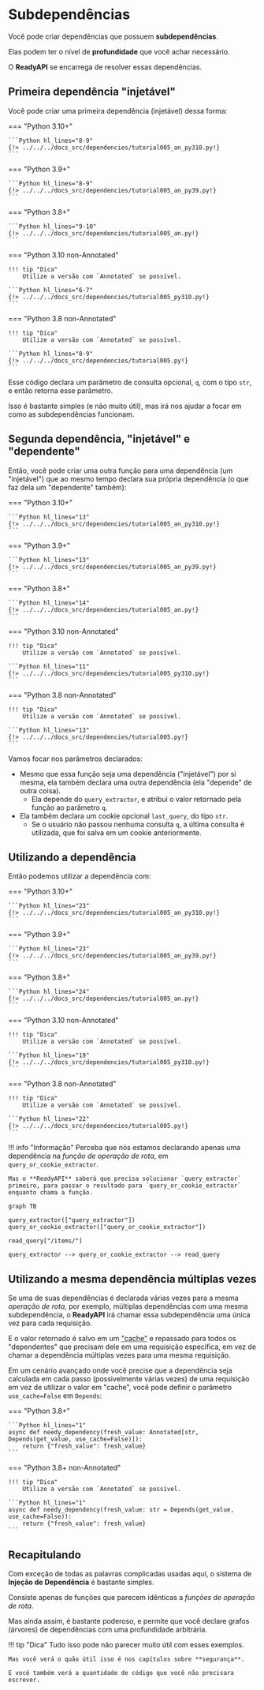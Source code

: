 # Subdependências

Você pode criar dependências que possuem **subdependências**.

Elas podem ter o nível de **profundidade** que você achar necessário.

O **ReadyAPI** se encarrega de resolver essas dependências.

## Primeira dependência "injetável"

Você pode criar uma primeira dependência (injetável) dessa forma:

=== "Python 3.10+"

    ```Python hl_lines="8-9"
    {!> ../../../docs_src/dependencies/tutorial005_an_py310.py!}
    ```

=== "Python 3.9+"

    ```Python hl_lines="8-9"
    {!> ../../../docs_src/dependencies/tutorial005_an_py39.py!}
    ```

=== "Python 3.8+"

    ```Python hl_lines="9-10"
    {!> ../../../docs_src/dependencies/tutorial005_an.py!}
    ```

=== "Python 3.10 non-Annotated"

    !!! tip "Dica"
        Utilize a versão com `Annotated` se possível.

    ```Python hl_lines="6-7"
    {!> ../../../docs_src/dependencies/tutorial005_py310.py!}
    ```

=== "Python 3.8 non-Annotated"

    !!! tip "Dica"
        Utilize a versão com `Annotated` se possível.

    ```Python hl_lines="8-9"
    {!> ../../../docs_src/dependencies/tutorial005.py!}
    ```

Esse código declara um parâmetro de consulta opcional, `q`, com o tipo `str`, e então retorna esse parâmetro.

Isso é bastante simples (e não muito útil), mas irá nos ajudar a focar em como as subdependências funcionam.

## Segunda dependência, "injetável" e "dependente"

Então, você pode criar uma outra função para uma dependência (um "injetável") que ao mesmo tempo declara sua própria dependência (o que faz dela um "dependente" também):

=== "Python 3.10+"

    ```Python hl_lines="13"
    {!> ../../../docs_src/dependencies/tutorial005_an_py310.py!}
    ```

=== "Python 3.9+"

    ```Python hl_lines="13"
    {!> ../../../docs_src/dependencies/tutorial005_an_py39.py!}
    ```

=== "Python 3.8+"

    ```Python hl_lines="14"
    {!> ../../../docs_src/dependencies/tutorial005_an.py!}
    ```

=== "Python 3.10 non-Annotated"

    !!! tip "Dica"
        Utilize a versão com `Annotated` se possível.

    ```Python hl_lines="11"
    {!> ../../../docs_src/dependencies/tutorial005_py310.py!}
    ```

=== "Python 3.8 non-Annotated"

    !!! tip "Dica"
        Utilize a versão com `Annotated` se possível.

    ```Python hl_lines="13"
    {!> ../../../docs_src/dependencies/tutorial005.py!}
    ```

Vamos focar nos parâmetros declarados:

* Mesmo que essa função seja uma dependência ("injetável") por si mesma, ela também declara uma outra dependência (ela "depende" de outra coisa).
    * Ela depende do `query_extractor`, e atribui o valor retornado pela função ao parâmetro `q`.
* Ela também declara um cookie opcional `last_query`, do tipo `str`.
    * Se o usuário não passou nenhuma consulta `q`, a última consulta é utilizada, que foi salva em um cookie anteriormente.

## Utilizando a dependência

Então podemos utilizar a dependência com:

=== "Python 3.10+"

    ```Python hl_lines="23"
    {!> ../../../docs_src/dependencies/tutorial005_an_py310.py!}
    ```

=== "Python 3.9+"

    ```Python hl_lines="23"
    {!> ../../../docs_src/dependencies/tutorial005_an_py39.py!}
    ```

=== "Python 3.8+"

    ```Python hl_lines="24"
    {!> ../../../docs_src/dependencies/tutorial005_an.py!}
    ```

=== "Python 3.10 non-Annotated"

    !!! tip "Dica"
        Utilize a versão com `Annotated` se possível.

    ```Python hl_lines="19"
    {!> ../../../docs_src/dependencies/tutorial005_py310.py!}
    ```

=== "Python 3.8 non-Annotated"

    !!! tip "Dica"
        Utilize a versão com `Annotated` se possível.

    ```Python hl_lines="22"
    {!> ../../../docs_src/dependencies/tutorial005.py!}
    ```

!!! info "Informação"
    Perceba que nós estamos declarando apenas uma dependência na *função de operação de rota*, em `query_or_cookie_extractor`.

    Mas o **ReadyAPI** saberá que precisa solucionar `query_extractor` primeiro, para passar o resultado para `query_or_cookie_extractor` enquanto chama a função.

```mermaid
graph TB

query_extractor(["query_extractor"])
query_or_cookie_extractor(["query_or_cookie_extractor"])

read_query["/items/"]

query_extractor --> query_or_cookie_extractor --> read_query
```

## Utilizando a mesma dependência múltiplas vezes

Se uma de suas dependências é declarada várias vezes para a mesma *operação de rota*, por exemplo, múltiplas dependências com uma mesma subdependência, o **ReadyAPI** irá chamar essa subdependência uma única vez para cada requisição.

E o valor retornado é salvo em um <abbr title="Um utilitário/sistema para armazenar valores calculados/gerados para serem reutilizados em vez de computá-los novamente.">"cache"</abbr> e repassado para todos os "dependentes" que precisam dele em uma requisição específica, em vez de chamar a dependência múltiplas vezes para uma mesma requisição.

Em um cenário avançado onde você precise que a dependência seja calculada em cada passo (possivelmente várias vezes) de uma requisição em vez de utilizar o valor em "cache", você pode definir o parâmetro `use_cache=False` em `Depends`:

=== "Python 3.8+"

    ```Python hl_lines="1"
    async def needy_dependency(fresh_value: Annotated[str, Depends(get_value, use_cache=False)]):
        return {"fresh_value": fresh_value}
    ```

=== "Python 3.8+ non-Annotated"

    !!! tip "Dica"
        Utilize a versão com `Annotated` se possível.

    ```Python hl_lines="1"
    async def needy_dependency(fresh_value: str = Depends(get_value, use_cache=False)):
        return {"fresh_value": fresh_value}
    ```

## Recapitulando

Com exceção de todas as palavras complicadas usadas aqui, o sistema de **Injeção de Dependência** é bastante simples.

Consiste apenas de funções que parecem idênticas a *funções de operação de rota*.

Mas ainda assim, é bastante poderoso, e permite que você declare grafos (árvores) de dependências com uma profundidade arbitrária.

!!! tip "Dica"
    Tudo isso pode não parecer muito útil com esses exemplos.

    Mas você verá o quão útil isso é nos capítulos sobre **segurança**.

    E você também verá a quantidade de código que você não precisara escrever.
